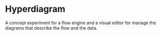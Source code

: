 # Hyperdiagram

A concept experiment for a flow engine and a visual editor for manage the diagrams that describe the flow and the data.

